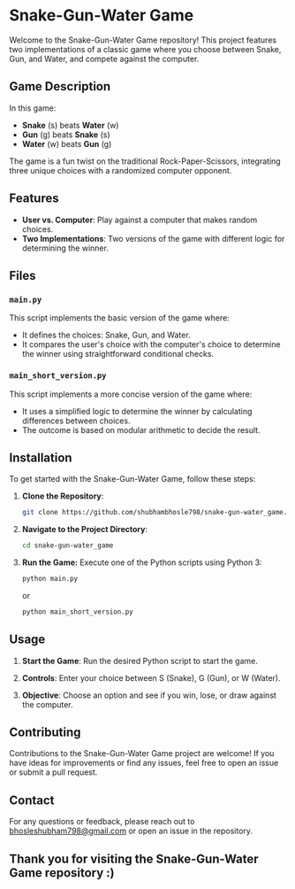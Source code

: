 # Snake-Gun-Water Game

Welcome to the Snake-Gun-Water Game repository! This project features two implementations of a classic game where you choose between Snake, Gun, and Water, and compete against the computer.

## Game Description

In this game:
- **Snake** (s) beats **Water** (w)
- **Gun** (g) beats **Snake** (s)
- **Water** (w) beats **Gun** (g)

The game is a fun twist on the traditional Rock-Paper-Scissors, integrating three unique choices with a randomized computer opponent.

## Features

- **User vs. Computer**: Play against a computer that makes random choices.
- **Two Implementations**: Two versions of the game with different logic for determining the winner.

## Files

### `main.py`

This script implements the basic version of the game where:
- It defines the choices: Snake, Gun, and Water.
- It compares the user's choice with the computer's choice to determine the winner using straightforward conditional checks.

### `main_short_version.py`

This script implements a more concise version of the game where:
- It uses a simplified logic to determine the winner by calculating differences between choices.
- The outcome is based on modular arithmetic to decide the result.

## Installation

To get started with the Snake-Gun-Water Game, follow these steps:

1. **Clone the Repository**:
   ```bash
   git clone https://github.com/shubhambhosle798/snake-gun-water_game.git
2. **Navigate to the Project Directory**:
   ```bash
   cd snake-gun-water_game
   ```
3. **Run the Game:**
   Execute one of the Python scripts using Python 3:
   ```bash
   python main.py
   ```
   or
   
   ```bash
   python main_short_version.py
   ```

## Usage

1. **Start the Game**:
   Run the desired Python script to start the game.

2. **Controls**:
   Enter your choice between S (Snake), G (Gun), or W (Water).

3. **Objective**:
   Choose an option and see if you win, lose, or draw against the computer.

## Contributing
Contributions to the Snake-Gun-Water Game project are welcome! If you have ideas for improvements or find any issues, feel free to open an issue or submit a pull request.

## Contact
For any questions or feedback, please reach out to bhosleshubham798@gmail.com or open an issue in the repository.

## Thank you for visiting the Snake-Gun-Water Game repository :)
